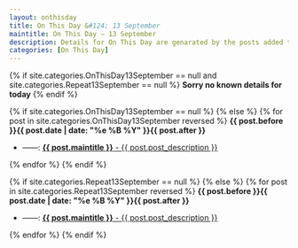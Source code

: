 ```yaml
---
layout: onthisday
title: On This Day &#124; 13 September
maintitle: On This Day — 13 September
description: Details for On This Day are genarated by the posts added to the website so the content is subject to changes/updates over time.
categories: [On This Day]
---
```


{% if site.categories.OnThisDay13September == null and site.categories.Repeat13September == null %}
<strong>Sorry no known details for today</strong>
{% endif %}

{% if site.categories.OnThisDay13September == null %}
{% else %}
{% for post in site.categories.OnThisDay13September reversed %}
<strong>{{ post.before }}{{ post.date | date: "%e %B %Y" }}{{ post.after }}</strong>
<ul>
<li> ——: <a class="{{ post.class }}" href="{{ post.url }}"><strong>{{ post.maintitle }}</strong> - {{ post.post_description }}</a></li>
</ul>
{% endfor %}
{% endif %}

{% if site.categories.Repeat13September == null %}
{% else %}
{% for post in site.categories.Repeat13September reversed %}
<strong>{{ post.before }}{{ post.date | date: "%e %B %Y" }}{{ post.after }}</strong>
<ul>
<li> ——: <a class="{{ post.class }}" href="{{ post.url }}"><strong>{{ post.maintitle }}</strong> - {{ post.post_description }}</a></li>
</ul>
{% endfor %}
{% endif %}
